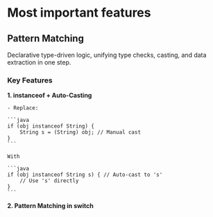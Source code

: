 # Most important features

## Pattern Matching

Declarative type-driven logic, unifying type checks, casting, and data extraction in one step.

### Key Features

**1. instanceof + Auto-Casting**

    - Replace:

    ```java
    if (obj instanceof String) {
        String s = (String) obj; // Manual cast
    }
    ```

    With

    ```java
    if (obj instanceof String s) { // Auto-cast to 's'
        // Use 's' directly
    }
    ```

**2. Pattern Matching in switch**



